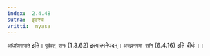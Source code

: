 ```yaml
---
index:  2.4.48
sutra:  इङश्च
vritti:  nyasa
---
```


`अधिजिगांसते` इति। `पूर्ववत् सनः` (1.3.62) इत्यात्मनेपदम्। `अज्झनगमां सनि` (6.4.16) इति दीर्घः।।

